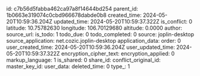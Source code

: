 

id: c7b56d5fabba462ca97a8f14644bd254
parent_id: 1b0663e319074c0cbd966678dabde0b8
created_time: 2024-05-20T10:59:36.204Z
updated_time: 2024-05-20T10:59:37.322Z
is_conflict: 0
latitude: 10.75782630
longitude: 106.70129680
altitude: 0.0000
author: 
source_url: 
is_todo: 1
todo_due: 0
todo_completed: 0
source: joplin-desktop
source_application: net.cozic.joplin-desktop
application_data: 
order: 0
user_created_time: 2024-05-20T10:59:36.204Z
user_updated_time: 2024-05-20T10:59:37.322Z
encryption_cipher_text: 
encryption_applied: 0
markup_language: 1
is_shared: 0
share_id: 
conflict_original_id: 
master_key_id: 
user_data: 
deleted_time: 0
type_: 1